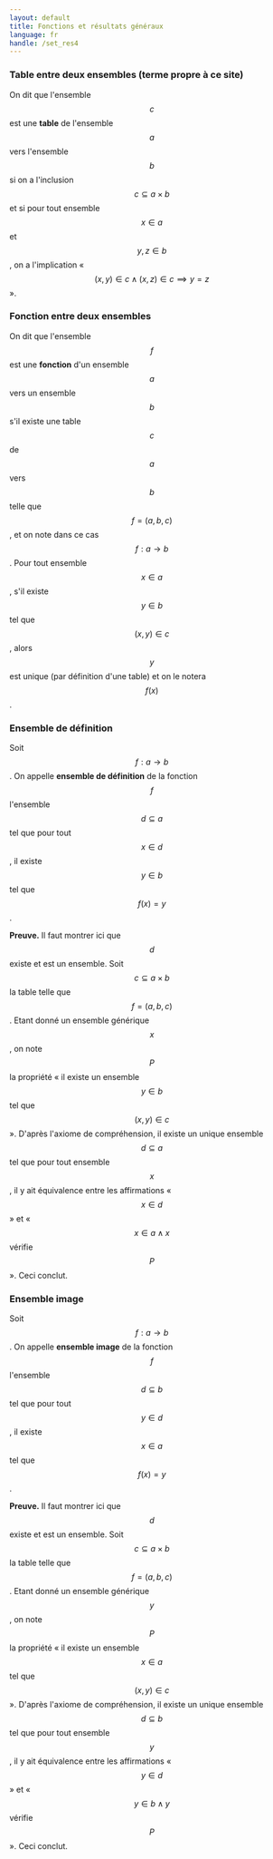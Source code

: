 ```yaml
---
layout: default
title: Fonctions et résultats généraux
language: fr
handle: /set_res4
---
```


<script src="https://cdn.mathjax.org/mathjax/latest/MathJax.js?config=TeX-AMS-MML_HTMLorMML" type="text/javascript"></script>

### Table entre deux ensembles (terme propre à ce site)
On dit que l'ensemble $$c$$ est une **table** de l'ensemble $$a$$ vers l'ensemble $$b$$ si on a l'inclusion $$c \subseteq a \times b$$ et si pour tout ensemble $$x \in a$$ et $$y, z \in b$$, on a l'implication « $$(x, y) \in c \land (x, z) \in c \implies y = z$$ ».

### Fonction entre deux ensembles
On dit que l'ensemble $$f$$ est une **fonction** d'un ensemble $$a$$ vers un ensemble $$b$$ s'il existe une table $$c$$ de $$a$$ vers $$b$$ telle que $$f = (a, b, c)$$, et on note dans ce cas $$f : a \to b$$. Pour tout ensemble $$x \in a$$, s'il existe $$y \in b$$ tel que $$(x, y) \in c$$, alors $$y$$ est unique (par définition d'une table) et on le notera $$f(x)$$.

### Ensemble de définition
Soit $$f : a \to b$$. On appelle **ensemble de définition** de la fonction $$f$$ l'ensemble $$d \subseteq a$$ tel que pour tout $$x \in d$$, il existe $$y \in b$$ tel que $$f(x) = y$$.

**Preuve.** Il faut montrer ici que $$d$$ existe et est un ensemble. Soit $$c \subseteq a \times b$$ la table telle que $$f = (a, b, c)$$. Etant donné un ensemble générique $$x$$, on note $$P$$ la propriété « il existe un ensemble $$y \in b$$ tel que $$(x, y) \in c$$ ». D'après l'axiome de compréhension, il existe un unique ensemble $$d \subseteq a$$ tel que pour tout ensemble $$x$$, il y ait équivalence entre les affirmations « $$x \in d$$ » et « $$x \in a \land x$$ vérifie $$P$$ ». Ceci conclut.

### Ensemble image
Soit $$f : a \to b$$. On appelle **ensemble image** de la fonction $$f$$ l'ensemble $$d \subseteq b$$ tel que pour tout $$y \in d$$, il existe $$x \in a$$ tel que $$f(x) = y$$.

**Preuve.** Il faut montrer ici que $$d$$ existe et est un ensemble. Soit $$c \subseteq a \times b$$ la table telle que $$f = (a, b, c)$$. Etant donné un ensemble générique $$y$$, on note $$P$$ la propriété « il existe un ensemble $$x\in a$$ tel que $$(x, y) \in c$$ ». D'après l'axiome de compréhension, il existe un unique ensemble $$d \subseteq b$$ tel que pour tout ensemble $$y$$, il y ait équivalence entre les affirmations « $$y \in d$$ » et « $$y \in b \land y$$ vérifie $$P$$ ». Ceci conclut.
